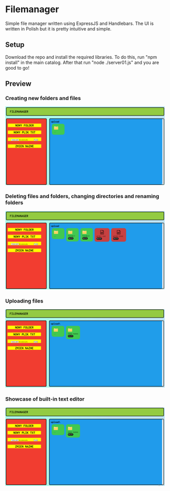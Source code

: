 # Filemanager
Simple file manager written using ExpressJS and Handlebars. The UI is written in Polish but it is pretty intuitive and simple.

## Setup
Download the repo and install the required libraries. To do this, run "npm install" in the main catalog. After that run "node ./server01.js" and you are good to go!

## Preview
### Creating new folders and files
![alt text](https://raw.githubusercontent.com/bartoszkoziel/filemanager/main/preview/preview1.gif)

### Deleting files and folders, changing directories and renaming folders
![alt text](https://raw.githubusercontent.com/bartoszkoziel/filemanager/main/preview/preview2.gif)

### Uploading files
![alt text](https://raw.githubusercontent.com/bartoszkoziel/filemanager/main/preview/preview32.gif)

### Showcase of built-in text editor
![alt text](https://raw.githubusercontent.com/bartoszkoziel/filemanager/main/preview/preview4.gif)
